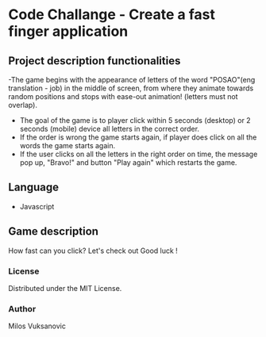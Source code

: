 # Code Challange - Create a fast finger application

## Project description functionalities

-The game begins with the appearance of letters of the word "POSAO"(eng translation - job)
in the middle of screen, from where they animate towards random positions and stops with
ease-out animation! (letters must not overlap).

- The goal of the game is to player click within 5 seconds (desktop) or 2 seconds (mobile) device 
all letters in the correct order.
- If the order is wrong the game starts again, if player does click on all the words the game starts
again.
- If the user clicks on all the letters in the right order on time, the message pop up, "Bravo!" and button
"Play again" which restarts the game.


## Language

- Javascript

## Game description

How fast can you click?
Let's check out
Good luck !

### License

Distributed under the MIT License.

### Author

Milos Vuksanovic